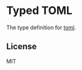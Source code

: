 # Typed TOML

The type definition for [toml](https://github.com/BinaryMuse/toml-node).

## License

MIT
